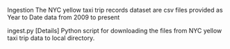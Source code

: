 Ingestion
The NYC yellow taxi trip records dataset are csv files provided as Year to Date data from 2009 to present

ingest.py
[Details] Python script for downloading the files from NYC yellow taxi trip data to local directory.